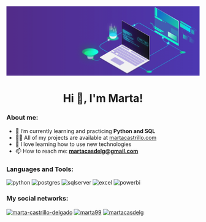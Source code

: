 <div id="header" align="center">
  <img src="https://github.com/MartaCasdelg/MartaCasdelg/blob/main/Banner.gif" width="800"/>
</div>

<h1 align="center">Hi 👋, I'm Marta!</h1>


<h3 align="left">About me:</h3>

- 🌱 I’m currently learning and practicing **Python and SQL**
- 👨‍💻 All of my projects are available at [martacastrillo.com](martacastrillo.com)
- 💞️ I love learning how to use new technologies
- 📫 How to reach me: **martacasdelg@gmail.com**


<h3 align="left">Languages and Tools:</h3>
<div id="header" align="left">
    <img src="https://img.shields.io/badge/Python-3776AB?style=for-the-badge&logo=python&logoColor=white" alt="python"/>
  </a> 
    <img src="https://img.shields.io/badge/postgres-%23316192.svg?style=for-the-badge&logo=postgresql&logoColor=white" alt="postgres"/>
  </a>
    <img src="https://img.shields.io/badge/Microsoft%20SQL%20Server-CC2927?style=for-the-badge&logo=microsoft%20sql%20server&logoColor=white" alt="sqlserver"/>
  </a>
 <img src="https://img.shields.io/badge/Microsoft_Excel-217346?style=for-the-badge&logo=microsoft-excel&logoColor=white" alt="excel"/>
  </a>
 <img src="https://img.shields.io/badge/Power_BI-FFBE00?style=for-the-badge&logo=Power-BI&logoColor=white" alt="powerbi"/>
  </a>
  
</div>


<h3 align="left">My social networks:</h3>
<p align="left">
<a href="https://linkedin.com/in/marta-castrillo-delgado" target="blank"><img align="center" src="https://img.shields.io/badge/linkedin-%230077B5.svg?style=for-the-badge&logo=linkedin&logoColor=white" alt="marta-castrillo-delgado" /></a>
<a href="https://kaggle.com/marta99" target="blank"><img align="center" src="https://img.shields.io/badge/Kaggle-035a7d?style=for-the-badge&logo=kaggle&logoColor=white" alt="marta99" /></a>
<a href="https://www.hackerrank.com/martacasdelg" target="blank"><img align="center" src="https://img.shields.io/badge/-Hackerrank-2EC866?style=for-the-badge&logo=HackerRank&logoColor=white" alt="martacasdelg" /></a>
</p>
